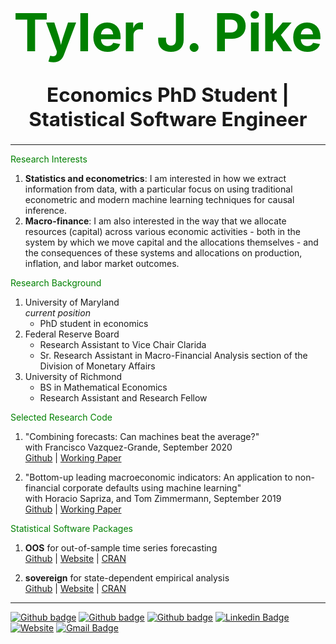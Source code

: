 
# <p align=center> <span style="color:green; font-size:3em;">Tyler J. Pike </span> </p>
## <p align=center> <span style="font-size:1.5em;">Economics PhD Student | Statistical Software Engineer</span> </p>

---

<span style="color:green"> Research Interests</span>
1. **Statistics and econometrics**: I am interested in how we extract information from data, with a particular focus on using traditional econometric and modern machine learning techniques for causal inference.
2. **Macro-finance**: I am also interested in the way that we allocate resources (capital) across various economic activities - both in the system by which we move capital and the allocations themselves - and the consequences of these systems and allocations on production, inflation, and labor market outcomes.

<span style="color:green"> Research Background </span>
1. University of Maryland   
*current position*
    - PhD student in economics
2. Federal Reserve Board 
    - Research Assistant to Vice Chair Clarida 
    - Sr. Research Assistant in Macro-Financial Analysis section of the Division of Monetary Affairs  
3. University of Richmond
    - BS in Mathematical Economics 
    - Research Assistant and Research Fellow  

<span style="color:green"> Selected Research Code </span>
1. "Combining forecasts: Can machines beat the average?"   
with Francisco Vazquez-Grande, September 2020  
[Github](https://github.com/tylerJPike/CanMachinesBeatTheAverage) | [Working Paper](https://papers.ssrn.com/sol3/papers.cfm?abstract_id=3691117)

2. "Bottom-up leading macroeconomic indicators: An application to non-financial corporate defaults using machine learning"  
with Horacio Sapriza, and Tom Zimmermann, September 2019  
[Github](https://github.com/tylerJPike/BottomUpMacroIndicators) | [Working Paper](https://papers.ssrn.com/sol3/papers.cfm?abstract_id=3473056)

<span style="color:green"> Statistical Software Packages </span>
1. **OOS** for out-of-sample time series forecasting   
[Github](https://github.com/tylerJPike/OOS) | [Website](https://tylerjpike.github.io/OOS/) | [CRAN](https://cran.r-project.org/web/packages/OOS/index.html)

2. **sovereign** for state-dependent empirical analysis  
[Github](https://github.com/tylerJPike/sovereign) | [Website](https://tylerjpike.github.io/sovereign/) | [CRAN](https://cran.r-project.org/web/packages/sovereign/index.html)

---
[![Github badge](https://img.shields.io/badge/Google_Scholar-black?style=flat-square&logo=GoogleScholar&logoColor=white)](https://scholar.google.com/citations?user=S21ZxVwAAAAJ&hl=en)
[![Github badge](https://img.shields.io/badge/SSRN-black?style=flat-square&logo=SSRN&logoColor=white)](https://papers.ssrn.com/sol3/cf_dev/AbsByAuth.cfm?per_id=3097491)
[![Github badge](https://img.shields.io/badge/GitHub-100000?style=flat-square&logo=github&logoColor=white)](https://github.com/tylerJPike)
[![Linkedin Badge](https://img.shields.io/badge/-LinkedIn-black?style=flat-square&logo=Linkedin&logoColor=white&link=https://www.linkedin.com/in/tyler-j-pike/)](https://www.linkedin.com/in/tyler-j-pike/)
[![Website](https://img.shields.io/badge/Website-black?style=flat-square&logo=InternetExplorer&logoColor=white)](https://tylerjpike.github.io/)
[![Gmail Badge](https://img.shields.io/badge/-Mail-black?style=flat-square&logo=Gmail&logoColor=white&link=mailto:tjpike7@gmail.com)](mailto:tjpike7@gmail.com)
